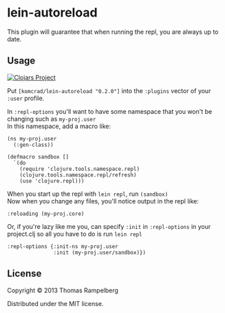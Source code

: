 # lein-autoreload

This plugin will guarantee that when running the repl, you are always up to date.

## Usage

[![Clojars Project](https://img.shields.io/clojars/v/komcrad/lein-autoreload.svg)](https://clojars.org/komcrad/lein-autoreload)  

Put `[komcrad/lein-autoreload "0.2.0"]` into the `:plugins` vector of your
`:user` profile.

In `:repl-options` you'll want to have some namespace that you won't be changing such as `my-proj.user`  
In this namespace, add a macro like:

```
(ns my-proj.user
  (:gen-class))

(defmacro sandbox []
  `(do
    (require 'clojure.tools.namespace.repl)
    (clojure.tools.namespace.repl/refresh)
    (use 'clojure.repl)))
```

When you start up the repl with `lein repl`, run `(sandbox)`  
Now when you change any files, you'll notice output in the repl like:

    :reloading (my-proj.core)

Or, if you're lazy like me you, can specify `:init` in `:repl-options` in your project.clj so all you have to do is run `lein repl`

```
:repl-options {:init-ns my-proj.user
               :init (my-proj.user/sandbox)})
```

## License

Copyright © 2013 Thomas Rampelberg

Distributed under the MIT license.
